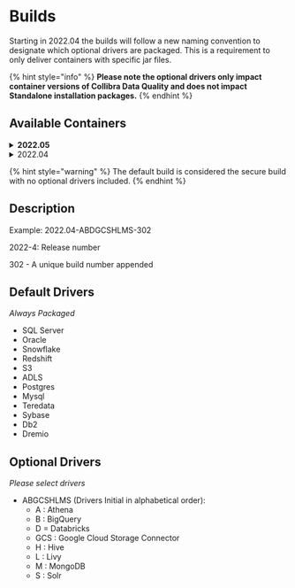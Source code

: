 # Builds

Starting in 2022.04 the builds will follow a new naming convention to designate which optional drivers are packaged.  This is a requirement to only deliver containers with specific jar files.&#x20;

{% hint style="info" %}
**Please note the optional drivers only impact container versions of Collibra Data Quality and does not impact Standalone installation packages.**
{% endhint %}

## **Available Containers**

<details>

<summary><strong>2022.05</strong></summary>

#### Collibra Data Quality

2022.04-L-303&#x20;

#### Spark

3.2.0-2022.04-L-303&#x20;

</details>

<details>

<summary>2022.04</summary>

**Collibra Data Quality**

2022.04-L-303 \
2022.04-AL-302 \
2022.04-296 \
2022.04-A-295 \
2022.04-ALL-294 2\
022.04-ABHGCSGCRS-291

**Spark**

3.2.0-2022.04-L-303 \
****3.2.0-2022.04-AL-302 \
3.2.0-2022.04-296 \
3.2.0-2022.04-A-295 \
3.2.0-2022.04-ALL-294 \
3.2.0-2022.04-ABHGCSGCRS-291

</details>

{% hint style="warning" %}
The default build is considered the secure build with no optional drivers included.
{% endhint %}

## **Description**

Example: 2022.04-ABDGCSHLMS-302

2022-4: Release number

302 - A unique build number appended&#x20;

## **Default Drivers**&#x20;

_Always Packaged_

* SQL Server
* Oracle
* Snowflake
* Redshift
* S3
* ADLS
* Postgres
* Mysql
* Teredata
* Sybase
* Db2
* Dremio

## **Optional Drivers**

_Please select drivers_

* ABGCSHLMS (Drivers Initial in alphabetical order):
  * A : Athena
  * B : BigQuery
  * D = Databricks
  * GCS : Google Cloud Storage Connector
  * H : Hive
  * L : Livy
  * M : MongoDB
  * S : Solr
